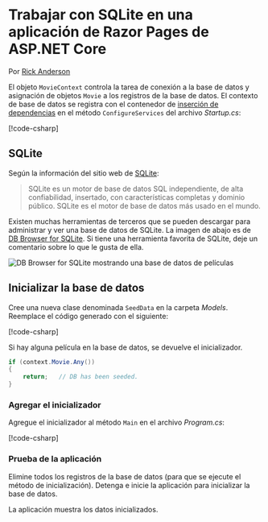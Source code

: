 # <a name="work-with-sqlite-in-an-aspnet-core-razor-pages-app"></a>Trabajar con SQLite en una aplicación de Razor Pages de ASP.NET Core

Por [Rick Anderson](https://twitter.com/RickAndMSFT)

El objeto `MovieContext` controla la tarea de conexión a la base de datos y asignación de objetos `Movie` a los registros de la base de datos. El contexto de base de datos se registra con el contenedor de [inserción de dependencias](xref:fundamentals/dependency-injection) en el método `ConfigureServices` del archivo *Startup.cs*:

[!code-csharp[](code/Startup.cs?name=snippet2&highlight=6-8)]

## <a name="sqlite"></a>SQLite

Según la información del sitio web de [SQLite](https://www.sqlite.org/):

> SQLite es un motor de base de datos SQL independiente, de alta confiabilidad, insertado, con características completas y dominio público. SQLite es el motor de base de datos más usado en el mundo.

Existen muchas herramientas de terceros que se pueden descargar para administrar y ver una base de datos de SQLite. La imagen de abajo es de [DB Browser for SQLite](http://sqlitebrowser.org/). Si tiene una herramienta favorita de SQLite, deje un comentario sobre lo que le gusta de ella.

![DB Browser for SQLite mostrando una base de datos de películas](../../tutorials/first-mvc-app-xplat/working-with-sql/_static/dbb.png)

## <a name="seed-the-database"></a>Inicializar la base de datos

Cree una nueva clase denominada `SeedData` en la carpeta *Models*. Reemplace el código generado con el siguiente:

[!code-csharp[](code/Models/SeedData.cs)]

Si hay alguna película en la base de datos, se devuelve el inicializador.

```csharp
if (context.Movie.Any())
{
    return;   // DB has been seeded.
}
```

<a name="si"></a>
### <a name="add-the-seed-initializer"></a>Agregar el inicializador

Agregue el inicializador al método `Main` en el archivo *Program.cs*:

[!code-csharp[](../../tutorials/razor-pages/razor-pages-start/sample/RazorPagesMovie/Program.cs)]

### <a name="test-the-app"></a>Prueba de la aplicación

Elimine todos los registros de la base de datos (para que se ejecute el método de inicialización). Detenga e inicie la aplicación para inicializar la base de datos.

La aplicación muestra los datos inicializados.

